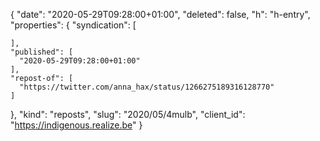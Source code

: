 {
  "date": "2020-05-29T09:28:00+01:00",
  "deleted": false,
  "h": "h-entry",
  "properties": {
    "syndication": [

    ],
    "published": [
      "2020-05-29T09:28:00+01:00"
    ],
    "repost-of": [
      "https://twitter.com/anna_hax/status/1266275189316128770"
    ]
  },
  "kind": "reposts",
  "slug": "2020/05/4mulb",
  "client_id": "https://indigenous.realize.be"
}
